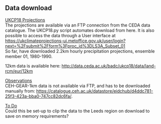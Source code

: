 ## Data download

<ins>UKCP18 Projections</ins>  
The projections are available via an FTP connection from the CEDA data catalogue. The UKCP18.py script automates download from here. It is also possible to access the data through a User interface at https://ukclimateprojections-ui.metoffice.gov.uk/user/login?next=%2Fsubmit%2Fform%3Fproc_id%3DLS3A_Subset_01  
So far, have downloaded 2.2km hourly precipitation projections, ensemble member 01, 1980-1990.

12km data is available here: http://data.ceda.ac.uk/badc/ukcp18/data/land-rcm/eur/12km

<ins>Observations</ins>  
CEH-GEAR-1km data is not available via FTP, and has to be downloaded manually from: https://catalogue.ceh.ac.uk/datastore/eidchub/d4ddc781-25f3-423a-bba0-747cc82dc6fa/.

<ins> To Do </ins>  
Could this be set-up to clip the data to the Leeds region on download to save on memory requirements?
